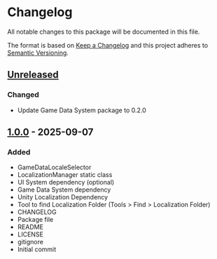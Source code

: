 # Changelog
All notable changes to this package will be documented in this file.

The format is based on [Keep a Changelog](http://keepachangelog.com/en/1.0.0/)
and this project adheres to [Semantic Versioning](http://semver.org/spec/v2.0.0.html).

## [Unreleased]
### Changed
- Update Game Data System package to 0.2.0

## [1.0.0] - 2025-09-07
### Added
- GameDataLocaleSelector
- LocalizationManager static class
- UI System dependency (optional)
- Game Data System dependency
- Unity Localization Dependency
- Tool to find Localization Folder (Tools > Find > Localization Folder)
- CHANGELOG
- Package file
- README
- LICENSE
- gitignore
- Initial commit

[Unreleased]: https://github.com/HyagoOliveira/LocalizationSystem/compare/1.0.0...main
[1.0.0]: https://github.com/HyagoOliveira/LocalizationSystem/tree/1.0.0/